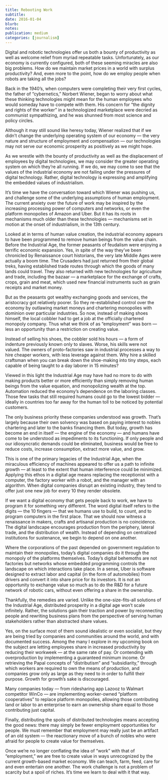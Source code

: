 ```yaml
---
title: Rebooting Work
subtitle: 
date: 2016-01-04
blurb: 
notes: 
publication: medium
categories: [journalism]
---
```


Digital and robotic technologies offer us both a bounty of productivity as well as welcome relief from myriad repeatable tasks. Unfortunately, as our economy is currently configured, both of these seeming miracles are also big problems. How do we maintain market prices in a world with surplus productivity? And, even more to the point, how do we employ people when robots are taking all the jobs?

Back in the 1940’s, when computers were completing their very first cycles, the father of “cybernetics,” Norbert Wiener, began to worry about what these thinking technologies might mean for the human employees who would someday have to compete with them. His concern for “the dignity and rights of the worker” in a technologized marketplace were decried as communist sympathizing, and he was shunned from most science and policy circles.

Although it may still sound like heresy today, Wiener realized that if we didn’t change the underlying operating system of our economy — the very nature and structure of employment and compensation — our technologies may not serve our economic prosperity as positively as we might hope.

As we wrestle with the bounty of productivity as well as the displacement of employees by digital technologies, we may consider the greater operating system on which they’re all running. If we do, we may come to see that the values of the industrial economy are not failing under the pressures of digital technology. Rather, digital technology is expressing and amplifying the embedded values of industrialism.

It’s time we have the conversation toward which Wiener was pushing us, and challenge some of the underlying assumptions of human employment. The current anxiety over the future of work may be inspired by the increasing processing power of computers and networks, or even the platform monopolies of Amazon and Uber. But it has its roots in mechanisms much older than these technologies — mechanisms set in motion at the onset of industrialism, in the 13th century.

Looked at in terms of human value creation, the industrial economy appears to have been programmed to remove human beings from the value chain. Before the Industrial Age, the former peasants of feudalism were enjoying a terrific economic expansion. Yes, in spite of the way they’ve been chronicled by Renaissance court historians, the very late Middle Ages were actually a boom time. The Crusaders had just returned from their global treks, having established trade routes through which the goods of many lands could travel. They also returned with new technologies for agriculture and trade, including the bazaar — a marketplace for the exchange of crafts, crops, grain and meat, which used new financial instruments such as grain receipts and market money.

But as the peasants got wealthy exchanging goods and services, the aristocracy got relatively poorer. So they re-established control over the economy by outlawing market moneys and chartering monopolies with dominion over particular industries. So now, instead of making shoes himself, the local cobbler had to get a job at the officially chartered monopoly company. Thus what we think of as “employment” was born — less an opportunity than a restriction on creating value.

Instead of selling his shoes, the cobbler sold his hours — a form of indenture previously known only to slaves. Worse, his skills were not valued. The owners of proto-factories saw in industrial processes a way to hire cheaper workers, with less leverage against them. Why hire a skilled craftsman when you can break down the shoe-making into tiny steps, each capable of being taught to a day laborer in 15 minutes?

Viewed in this light the Industrial Age may have had no more to do with making products better or more efficiently than simply removing human beings from the value equation, and monopolizing wealth at the top. Automation reduced the economy’s dependence on the laboring classes. Those few tasks that still required humans could go to the lowest bidder — ideally in countries too far away for the human toll to be noticed by potential customers.

The only business priority these companies understood was growth. That’s largely because their own solvency was based on paying interest to nobles chartering and later to the banks financing them. But today, growth has become an end in itself — the engine of the economy — and humans have come to be understood as impediments to its functioning. If only people and our idiosyncratic demands could be eliminated, business would be free to reduce costs, increase consumption, extract more value, and grow.

This is one of the primary legacies of the Industrial Age, when the miraculous efficiency of machines appeared to offer us a path to infinite growth — at least to the extent that human interference could be minimized. Applying this ethos in a digital age means replacing the receptionist with a computer, the factory worker with a robot, and the manager with an algorithm. When digital companies disrupt an existing industry, they tend to offer just one new job for every 10 they render obsolete.

If we want a digital economy that gets people back to work, we have to program it for something very different. The word digital itself refers to the digits — the 10 fingers — that we humans use to build, to count, and to program computers in the first place. That we should now witness a renaissance in makers, crafts and artisanal production is no coincidence. The digital landscape encourages production from the periphery, lateral trade, and the distribution of wealth. Instead of depending on centralized institutions for sustenance, we begin to depend on one another.

Where the corporations of the past depended on government regulation to maintain their monopolies, today’s digital companies do it through the monopoly of the platforms themselves. Today’s digital behemoths are not factories but networks whose embedded programming controls the landscape on which interactions take place. In a sense, Uber is software designed to extract labor and capital (in the form of automobiles) from drivers and convert it into share price for its investors. It is not an opportunity to exchange value so much as to do the R&D for a future network of robotic cars, without even offering a share in the ownership.

Thankfully, the remedies are varied. Unlike the one-size-fits-all solutions of the Industrial Age, distributed prosperity in a digital age won’t scale infinitely. Rather, the solutions gain their traction and power by reconnecting people and rewriting business plans from the perspective of serving human stakeholders rather than abstracted share values.

Yes, on the surface most of them sound idealistic or even socialist, but they are being tried by companies and communities around the world, and with documented success. Among the many I explore in my upcoming book on the subject are letting employees share in increased productivity by reducing their workweek — at the same rate of pay. Or contending with overproduction by implementing a guaranteed minimum income. Or retrieving the Papal concepts of “distributism” and “subsidiarity,” through which workers are required to own the means of production, and companies grow only as large as they need to in order to fulfill their purpose. Growth for growth’s sake is discouraged.

Many companies today — from ridesharing app Lazooz to Walmart competitor WinCo — are implementing worker-owned “platform cooperatives” to replace platform monopolies, allowing those contributing land or labor to an enterprise to earn an ownership share equal to those contributing just capital.

Finally, distributing the spoils of distributed technologies means accepting the good news: there may simply be fewer employment opportunities for people. We must remember that employment may really just be an artifact of an old system — the reactionary move of a bunch of nobles who were afraid for people to create value for themselves.

Once we’re no longer conflating the idea of “work” with that of “employment,” we are free to create value in ways unrecognized by the current growth-based market economy. We can teach, farm, feed, care for and even entertain one another. The work challenge is not a problem of scarcity but a spoil of riches. It’s time we learn to deal with it that way.
